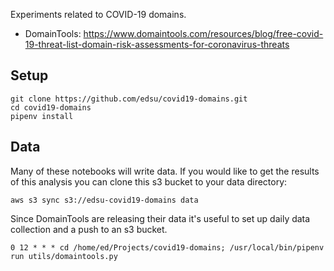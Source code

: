 Experiments related to COVID-19 domains.

* DomainTools: https://www.domaintools.com/resources/blog/free-covid-19-threat-list-domain-risk-assessments-for-coronavirus-threats

## Setup

    git clone https://github.com/edsu/covid19-domains.git
    cd covid19-domains
    pipenv install

## Data

Many of these notebooks will write data. If you would like to get the results of
this analysis you can clone this s3 bucket to your data directory:

    aws s3 sync s3://edsu-covid19-domains data

Since DomainTools are releasing their data it's useful to set up daily data
collection and a push to an s3 bucket.

    0 12 * * * cd /home/ed/Projects/covid19-domains; /usr/local/bin/pipenv run utils/domaintools.py


